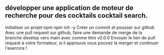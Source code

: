 ##  développer une application de moteur de recherche pour des cocktails cocktail search.
Initialiser un projet npm npm init -y
Créer un commit et pousser sur github
Avec une pull request sur github, faire une demande de merge de la branche develop vers main avec comme titre v0.0.0
Envoyer le lien de pull request à votre formateur, si il approuve vous pouvez la merger et continuer l'exercice !